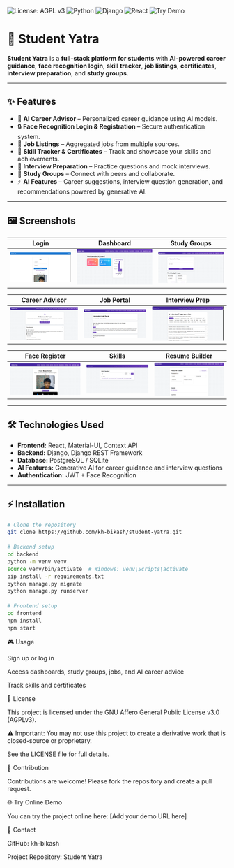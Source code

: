 ![License: AGPL v3](https://img.shields.io/badge/License-AGPLv3-blue.svg)
![Python](https://img.shields.io/badge/Python-3.11-blue.svg)
![Django](https://img.shields.io/badge/Django-4.3-green.svg)
![React](https://img.shields.io/badge/React-18.2.0-blue.svg)
![Try Demo](https://img.shields.io/badge/Try%20Demo-Online-orange)
# 🚀 Student Yatra

**Student Yatra** is a **full-stack platform for students** with **AI-powered career guidance**, **face recognition login**, **skill tracker**, **job listings**, **certificates**, **interview preparation**, and **study groups**.  

---

## ✨ Features

- 🧠 **AI Career Advisor** – Personalized career guidance using AI models.  
- 🔒 **Face Recognition Login & Registration** – Secure authentication system.  
- 💼 **Job Listings** – Aggregated jobs from multiple sources.  
- 📜 **Skill Tracker & Certificates** – Track and showcase your skills and achievements.  
- 🎯 **Interview Preparation** – Practice questions and mock interviews.  
- 👥 **Study Groups** – Connect with peers and collaborate.  
- ⚡ **AI Features** – Career suggestions, interview question generation, and recommendations powered by generative AI.  

---

## 🖼 Screenshots

| Login | Dashboard | Study Groups |
|-------|-----------|--------------|
| ![Login](https://github.com/kh-bikash/student-yatra/blob/main/screenshots/login%20page.png) | ![Dashboard](https://github.com/kh-bikash/student-yatra/blob/main/screenshots/dashboard.png) | ![Study Group](https://github.com/kh-bikash/student-yatra/blob/main/screenshots/study%20group.png) |

| Career Advisor | Job Portal | Interview Prep |
|----------------|-----------|----------------|
| ![Career](https://github.com/kh-bikash/student-yatra/blob/main/screenshots/career%20advisor.png) | ![Jobs](https://github.com/kh-bikash/student-yatra/blob/main/screenshots/job%20portal.png) | ![Interview](https://github.com/kh-bikash/student-yatra/blob/main/screenshots/interview%20prep.png) |

| Face Register | Skills | Resume Builder |
|---------------|--------|----------------|
| ![Face](https://github.com/kh-bikash/student-yatra/blob/main/screenshots/face%20resgister.png) | ![Skills](https://github.com/kh-bikash/student-yatra/blob/main/screenshots/skills.png) | ![Resume](https://github.com/kh-bikash/student-yatra/blob/main/screenshots/Resume%20Builder.png) |

---

## 🛠 Technologies Used

- **Frontend:** React, Material-UI, Context API  
- **Backend:** Django, Django REST Framework  
- **Database:** PostgreSQL / SQLite  
- **AI Features:** Generative AI for career guidance and interview questions  
- **Authentication:** JWT + Face Recognition  

---

## ⚡ Installation
```bash
# Clone the repository
git clone https://github.com/kh-bikash/student-yatra.git

# Backend setup
cd backend
python -m venv venv
source venv/bin/activate  # Windows: venv\Scripts\activate
pip install -r requirements.txt
python manage.py migrate
python manage.py runserver

# Frontend setup
cd frontend
npm install
npm start
```
🎮 Usage

Sign up or log in

Access dashboards, study groups, jobs, and AI career advice

Track skills and certificates

📝 License

This project is licensed under the GNU Affero General Public License v3.0 (AGPLv3).

⚠️ Important: You may not use this project to create a derivative work that is closed-source or proprietary.

See the LICENSE
 file for full details.

🤝 Contribution

Contributions are welcome!
Please fork the repository and create a pull request.

🌐 Try Online Demo

You can try the project online here: [Add your demo URL here]

📌 Contact

GitHub: kh-bikash

Project Repository: Student Yatra
